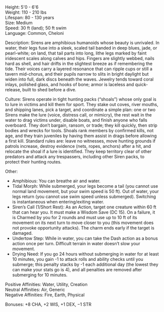 Height: 5'0 - 6'6  
Weight: 110 - 210 lbs  
Lifespan: 80 - 130 years  
Size: Medium  
Speed: 30 ft (land); 50 ft swim  
Language: Common, Cheloni

Description: Sirens are amphibious humanoids whose beauty is unrivaled. In water, their legs fuse into a sleek, scaled tail banded in deep blues, jade, or pearl-white; on land, that tail parts into long, lithe legs marked by faint iridescent scales along calves and hips. Fingers are slightly webbed, nails hard as shell, and hair drifts in the slightest breeze as if remembering the tide. Their voices carry a layered resonance that can ripple cups or still a tavern mid-chorus, and their pupils narrow to slits in bright daylight but widen into full, dark discs beneath the waves. Jewelry tends toward coral inlays, polished glass, and hooks of bone; armor is laceless and quick-release, built to shed before a dive.

Culture: Sirens operate in tight hunting packs (“shoals”) whose only goal is to lure in victims and kill them for sport. They stake out coves, river mouths, and shipping lanes, pick a target, and coordinate a simple plan: one or two Sirens make the lure (voice, distress call, or mimicry), the rest wait in the water to drag victims under, disable boats, and finish anyone who falls overboard. They don’t bargain, ransom, or trade; they kill quickly, then strip bodies and wrecks for tools. Shoals rank members by confirmed kills, not age, and they train juveniles by having them assist in drags before allowing a first kill. Standard rules are: leave no witnesses, move hunting grounds if patrols increase, destroy evidence (nets, ropes, anchors) after a hit, and relocate the shoal if a lure is identified. They keep territory clear of other predators and attack any trespassers, including other Siren packs, to protect their hunting routes.

Other:
- Amphibious: You can breathe air and water.
- Tidal Morph: While submerged, your legs become a tail (you cannot use normal land movement, but your swim speed is 50 ft). Out of water, your legs return (you cannot use swim speed unless submerged). Switching is instantaneous when entering/exiting water.
- Siren’s Call (1/Short Rest): As an Action, target one creature within 60 ft that can hear you. It must make a Wisdom Save (DC 15). On a failure, it is Charmed by you for 2 rounds and must use up to 10 ft of its movement on its next turn to move closer to you (this movement does not provoke opportunity attacks). The charm ends early if the target is damaged.
- Undertow Step: While in water, you can take the Dash action as a bonus action once per turn. Difficult terrain in water doesn’t slow your movement.
- Drying Need: If you go 24 hours without submerging in water for at least 10 minutes, you gain -1 to attack rolls and ability checks until you submerge; this penalty stacks by -1 each additional day (the lowest they can make your stats go is 4), and all penalties are removed after submerging for 10 minutes.

Positive Affinities: Water, Utility, Creation  
Neutral Affinities: Air, Generic  
Negative Affinities: Fire, Earth, Physical  

Bonuses: +8 CHA, +2 WIS, +1 DEX, −1 STR